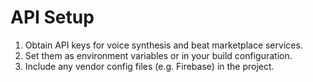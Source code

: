 # API Setup

1. Obtain API keys for voice synthesis and beat marketplace services.
2. Set them as environment variables or in your build configuration.
3. Include any vendor config files (e.g. Firebase) in the project.
